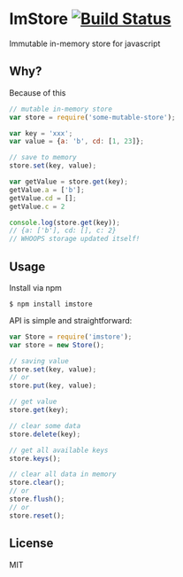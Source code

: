 # ImStore [![Build Status](https://travis-ci.org/virtualc/imstore.svg)](https://travis-ci.org/virtualc/imstore)

Immutable in-memory store for javascript

## Why?

Because of this

```js
// mutable in-memory store
var store = require('some-mutable-store');

var key = 'xxx';
var value = {a: 'b', cd: [1, 23]};

// save to memory
store.set(key, value);

var getValue = store.get(key);
getValue.a = ['b'];
getValue.cd = [];
getValue.c = 2

console.log(store.get(key));
// {a: ['b'], cd: [], c: 2}
// WHOOPS storage updated itself!
```

## Usage

Install via npm

```
$ npm install imstore
```

API is simple and straightforward:

```js
var Store = require('imstore');
var store = new Store();

// saving value
store.set(key, value);
// or
store.put(key, value);

// get value
store.get(key);

// clear some data
store.delete(key);

// get all available keys
store.keys();

// clear all data in memory
store.clear();
// or
store.flush();
// or
store.reset();
```

## License

MIT
